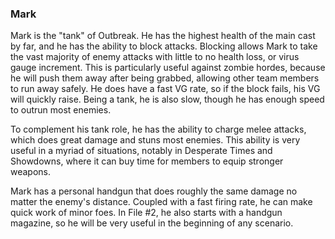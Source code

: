 ### Mark

Mark is the "tank" of Outbreak. He has the highest health of the main cast by far, and he has the ability to block attacks. Blocking allows Mark to take the vast majority of enemy attacks with little to no health loss, or virus gauge increment. This is particularly useful against zombie hordes, because he will push them away after being grabbed, allowing other team members to run away safely. He does have a fast VG rate, so if the block fails, his VG will quickly raise. Being a tank, he is also slow, though he has enough speed to outrun most enemies.

To complement his tank role, he has the ability to charge melee attacks, which does great damage and stuns most enemies. This ability is very useful in a myriad of situations, notably in Desperate Times and Showdowns, where it can buy time for members to equip stronger weapons.

Mark has a personal handgun that does roughly the same damage no matter the enemy's distance. Coupled with a fast firing rate, he can make quick work of minor foes. In File #2, he also starts with a handgun magazine, so he will be very useful in the beginning of any scenario. 
